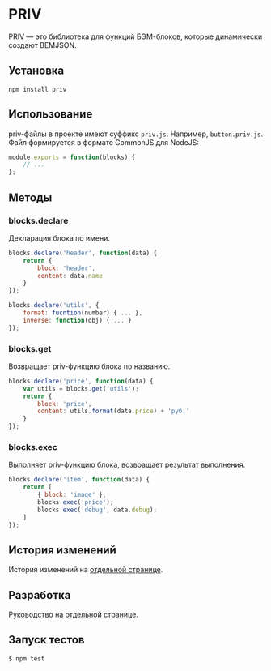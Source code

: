 # PRIV

PRIV — это библиотека для функций БЭМ-блоков, которые динамически создают BEMJSON.

## Установка

```
npm install priv
```

## Использование

priv-файлы в проекте имеют суффикс `priv.js`. Например, `button.priv.js`. Файл формируется в формате CommonJS для NodeJS:

```javascript
module.exports = function(blocks) {
    // ...
};
```

## Методы

### blocks.declare

Декларация блока по имени.

```javascript
blocks.declare('header', function(data) {
    return {
        block: 'header',
        content: data.name
    }
});

blocks.declare('utils', {
    format: fucntion(number) { ... },
    inverse: function(obj) { ... }
});
```

### blocks.get

Возвращает priv-функцию блока по названию.

```javascript
blocks.declare('price', function(data) {
    var utils = blocks.get('utils');
    return {
        block: 'price',
        content: utils.format(data.price) + 'руб.'
    }
});
```

### blocks.exec

Выполняет priv-функцию блока, возвращает результат выполнения.

```javascript
blocks.declare('item', function(data) {
    return [
        { block: 'image' },
        blocks.exec('price');
        blocks.exec('debug', data.debug);
    ]
});
```

## История изменений

История изменений на [отдельной странице](/CHANGELOG).

## Разработка

Руководство на [отдельной странице](/CONTRIBUTION.md).

## Запуск тестов

```
$ npm test
```
